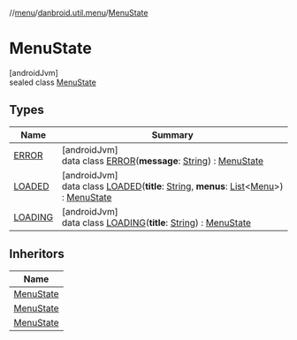 //[menu](../../../index.md)/[danbroid.util.menu](../index.md)/[MenuState](index.md)

# MenuState

[androidJvm]\
sealed class [MenuState](index.md)

## Types

| Name | Summary |
|---|---|
| [ERROR](-e-r-r-o-r/index.md) | [androidJvm]<br>data class [ERROR](-e-r-r-o-r/index.md)(**message**: [String](https://kotlinlang.org/api/latest/jvm/stdlib/kotlin/-string/index.html)) : [MenuState](index.md) |
| [LOADED](-l-o-a-d-e-d/index.md) | [androidJvm]<br>data class [LOADED](-l-o-a-d-e-d/index.md)(**title**: [String](https://kotlinlang.org/api/latest/jvm/stdlib/kotlin/-string/index.html), **menus**: [List](https://kotlinlang.org/api/latest/jvm/stdlib/kotlin.collections/-list/index.html)<[Menu](../-menu/index.md)>) : [MenuState](index.md) |
| [LOADING](-l-o-a-d-i-n-g/index.md) | [androidJvm]<br>data class [LOADING](-l-o-a-d-i-n-g/index.md)(**title**: [String](https://kotlinlang.org/api/latest/jvm/stdlib/kotlin/-string/index.html)) : [MenuState](index.md) |

## Inheritors

| Name |
|---|
| [MenuState](-l-o-a-d-i-n-g/index.md) |
| [MenuState](-l-o-a-d-e-d/index.md) |
| [MenuState](-e-r-r-o-r/index.md) |
